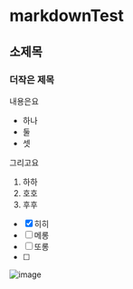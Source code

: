# markdownTest
## 소제목
### 더작은 제목

내용은요
 - 하나
 - 둘
 - 셋

그리고요
1. 하하
2. 호호
3. 후후

- [x] 히히
- [ ]  메롱
- [ ]  또롱
- [ ]  

![image](https://github.com/user-attachments/assets/ac1ec025-9ee1-48fa-965d-e35ba6804d9e)
